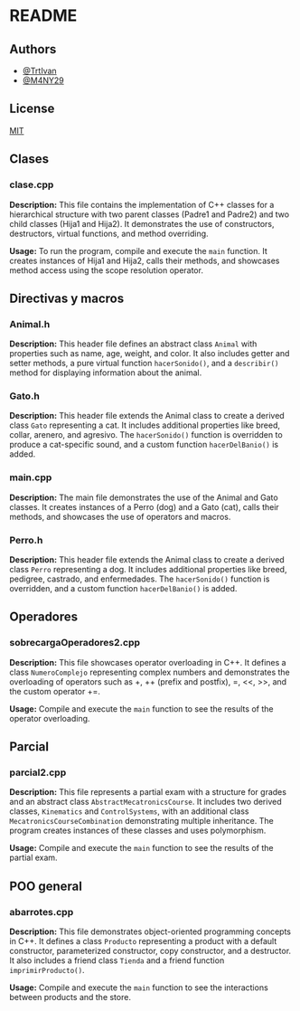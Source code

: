 # README

## Authors

- [@TrtIvan](https://github.com/TrtIvan)
- [@M4NY29](https://github.com/M4NY29)

## License

[MIT](https://choosealicense.com/licenses/mit/)

## Clases

### clase.cpp

**Description:**
This file contains the implementation of C++ classes for a hierarchical structure with two parent classes (Padre1 and Padre2) and two child classes (Hija1 and Hija2). It demonstrates the use of constructors, destructors, virtual functions, and method overriding.

**Usage:**
To run the program, compile and execute the `main` function. It creates instances of Hija1 and Hija2, calls their methods, and showcases method access using the scope resolution operator.

## Directivas y macros

### Animal.h

**Description:**
This header file defines an abstract class `Animal` with properties such as name, age, weight, and color. It also includes getter and setter methods, a pure virtual function `hacerSonido()`, and a `describir()` method for displaying information about the animal.

### Gato.h

**Description:**
This header file extends the Animal class to create a derived class `Gato` representing a cat. It includes additional properties like breed, collar, arenero, and agresivo. The `hacerSonido()` function is overridden to produce a cat-specific sound, and a custom function `hacerDelBanio()` is added.

### main.cpp

**Description:**
The main file demonstrates the use of the Animal and Gato classes. It creates instances of a Perro (dog) and a Gato (cat), calls their methods, and showcases the use of operators and macros.

### Perro.h

**Description:**
This header file extends the Animal class to create a derived class `Perro` representing a dog. It includes additional properties like breed, pedigree, castrado, and enfermedades. The `hacerSonido()` function is overridden, and a custom function `hacerDelBanio()` is added.

## Operadores

### sobrecargaOperadores2.cpp

**Description:**
This file showcases operator overloading in C++. It defines a class `NumeroComplejo` representing complex numbers and demonstrates the overloading of operators such as +, ++ (prefix and postfix), =, <<, >>, and the custom operator +=.

**Usage:**
Compile and execute the `main` function to see the results of the operator overloading.

## Parcial

### parcial2.cpp

**Description:**
This file represents a partial exam with a structure for grades and an abstract class `AbstractMecatronicsCourse`. It includes two derived classes, `Kinematics` and `ControlSystems`, with an additional class `MecatronicsCourseCombination` demonstrating multiple inheritance. The program creates instances of these classes and uses polymorphism.

**Usage:**
Compile and execute the `main` function to see the results of the partial exam.

## POO general

### abarrotes.cpp

**Description:**
This file demonstrates object-oriented programming concepts in C++. It defines a class `Producto` representing a product with a default constructor, parameterized constructor, copy constructor, and a destructor. It also includes a friend class `Tienda` and a friend function `imprimirProducto()`.

**Usage:**
Compile and execute the `main` function to see the interactions between products and the store.
